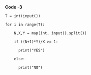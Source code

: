 **Code -3**

    T = int(input())
    
    for i in range(T):
    
        N,X,Y = map(int, input().split())
        
        if ((N+1)*Y)/X >= 1:
        
          print("YES")
          
        else:
        
          print("NO")
